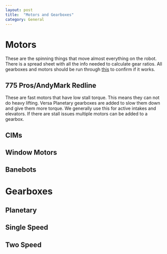 ```yaml
---
layout: post
title:  "Motors and Gearboxes"
category: General
---
```


# Motors
These are the spinning things that move almost everything on the robot. There is a spread sheet with all the info needed to calculate gear ratios. All gearboxes and motors should be run through [this](https://www.chiefdelphi.com/uploads/default/original/3X/2/b/2bf9206b962f74ed5556a0ae936ef0bf365ac975.xlsx) to confirm if it works. 

## 775 Pros/AndyMark Redline
These are fast motors that have low stall torque. This means they can not do heavy lifting. Versa Planetary gearboxes are added to slow them down and give them more torque. We generally use this for active intakes and elevators. If there are stall issues multiple motors can be added to a gearbox. 

## CIMs


## Window Motors


## Banebots


# Gearboxes


## Planetary


## Single Speed 


## Two Speed